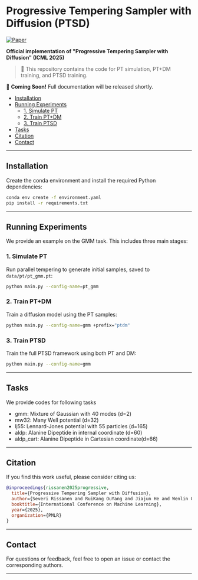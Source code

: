 # Progressive Tempering Sampler with Diffusion (PTSD)

[![Paper](https://img.shields.io/badge/paper-arxiv.2410.12456-B31B1B.svg)](https://www.arxiv.org/abs/2506.05231)

**Official implementation of "Progressive Tempering Sampler with Diffusion" (ICML 2025)**  

> 🔬 This repository contains the code for PT simulation, PT+DM training, and PTSD training.

🚧 **Coming Soon!** Full documentation will be released shortly.

- [Installation](#installation)
- [Running Experiments](#running-experiments)
  - [1. Simulate PT](#1-simulate-parallel-tempering-pt)
  - [2. Train PT+DM](#2-train-ptdm-diffusion-matching)
  - [3. Train PTSD](#3-train-ptsd-progressive-tempering-sampler-with-diffusion)
- [Tasks](#tasks)
- [Citation](#citation)
- [Contact](#contact)

---

## Installation

Create the conda environment and install the required Python dependencies:

```bash
conda env create -f environment.yaml
pip install -r requirements.txt
```

---

## Running Experiments

We provide an example on the GMM task. This includes three main stages:

### 1. Simulate PT

Run parallel tempering to generate initial samples, saved to `data/pt/pt_gmm.pt`:

```bash
python main.py --config-name=pt_gmm
```

### 2. Train PT+DM

Train a diffusion model using the PT samples:

```bash
python main.py --config-name=gmm +prefix="ptdm"
```

### 3. Train PTSD
Train the full PTSD framework using both PT and DM:

```bash
python main.py --config-name=gmm
```

---

## Tasks
We provide codes for following tasks
 - gmm: Mixture of Gaussian with 40 modes (d=2)
 - mw32: Many Well potential (d=32)
 - lj55: Lennard-Jones potential with 55 particles (d=165)
 - aldp: Alanine Dipeptide in internal coordinate (d=60)
 - aldp_cart: Alanine Dipeptide in Cartesian coordinate(d=66)

---

## Citation

If you find this work useful, please consider citing us:

```bibtex
@inproceedings{rissanen2025progressive,
  title={Progressive Tempering Sampler with Diffusion},
  author={Severi Rissanen and RuiKang OuYang and Jiajun He and Wenlin Chen and Markus Heinonen and Arno Solin and Hern{\'a}ndez-Lobato, Jos{\'e} Miguel},
  booktitle={International Conference on Machine Learning},
  year={2025},
  organization={PMLR}
}
```

---

## Contact

For questions or feedback, feel free to open an issue or contact the corresponding authors.

---